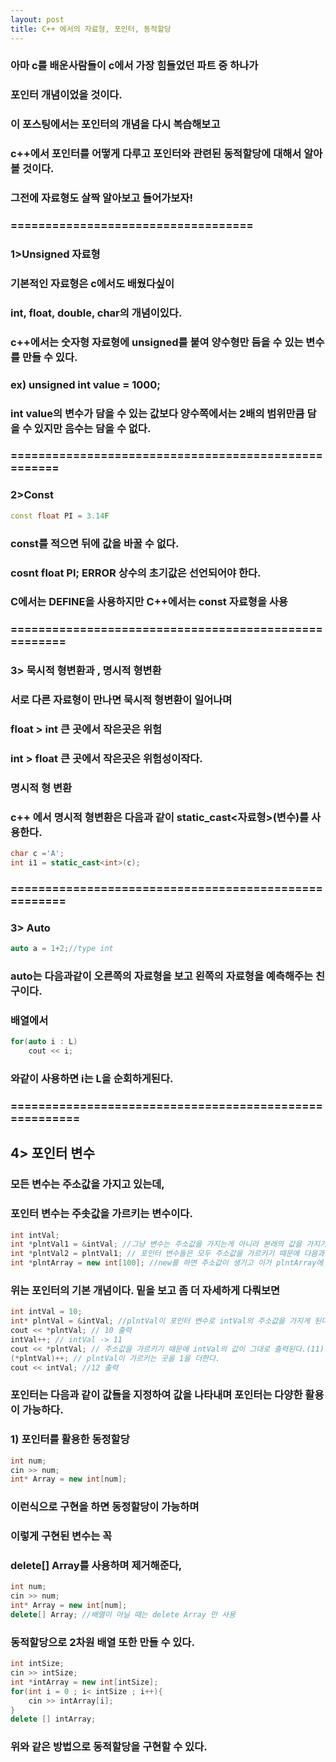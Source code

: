 ```yaml
---
layout: post
title: C++ 에서의 자료형, 포인터, 동적할당
---
```

### 아마 c를 배운사람들이 c에서 가장 힘들었던 파트 중 하나가
### 포인터 개념이었을 것이다.
### 이 포스팅에서는 포인터의 개념을 다시 복습해보고
### c++에서 포인터를 어떻게 다루고 포인터와 관련된 동적할당에 대해서 알아 볼 것이다.
### 그전에 자료형도 살짝 알아보고 들어가보자!
### ===================================
### 1>Unsigned 자료형
### 기본적인 자료형은 c에서도 배웠다싶이
### int, float, double, char의 개념이있다.
### c++에서는 숫자형 자료형에 unsigned를 붙여 양수형만 듬을 수 있는 변수를 만들 수 있다.
### ex) unsigned int value = 1000;
### int value의 변수가 담을 수 있는 값보다 양수쪽에서는 2배의 범위만큼 담을 수 있지만 음수는 담을 수 없다.
### ====================================================
### 2>Const
```C++
const float PI = 3.14F
```
### const를 적으면 뒤에 값을 바꿀 수 없다.
### cosnt float PI; ERROR 상수의 초기값은 선언되어야 한다.
### C에서는 DEFINE을 사용하지만 C++에서는 const 자료형을 사용
### =====================================================
### 3> 묵시적 형변환과 , 명시적 형변환
### 서로 다른 자료형이 만나면 묵시적 형변환이 일어나며
### float > int 큰 곳에서 작은곳은 위험
### int > float 큰 곳에서 작은곳은 위험성이작다.
### 명시적 형 변환
### c++ 에서 명시적 형변환은 다음과 같이 static_cast<자료형>(변수)를 사용한다.
```C++
char c ='A';
int i1 = static_cast<int>(c);
```
### =====================================================
### 3> Auto
```C++
auto a = 1+2;//type int
```
### auto는 다음과같이 오른쪽의 자료형을 보고 왼쪽의 자료형을 예측해주는 친구이다.
### 배열에서
```C++
for(auto i : L)
    cout << i;
```
### 와같이 사용하면 i는 L을 순회하게된다.
### =======================================================
## 4> 포인터 변수
### 모든 변수는 주소값을 가지고 있는데,
### 포인터 변수는 주솟값을 가르키는 변수이다.
```C++
int intVal;
int *plntVal1 = &intVal; //그냥 변수는 주소값을 가지는게 아니라 본래의 값을 가지기 때문 &를 붙여주고ㅓ
int *plntVal2 = plntVal1; // 포인터 변수들은 모두 주소값을 가르키기 때문에 다음과 같이 연산이 가능
int *plntArray = new int[100]; //new를 하면 주소값이 생기고 이가 plntArray에 대입된다.
```
### 위는 포인터의 기본 개념이다. 밑을 보고 좀 더 자세하게 다뤄보면
```C++
int intVal = 10;
int* plntVal = &intVal; //plntVal이 포인터 변수로 intVal의 주소값을 가지게 된다.
cout << *plntVal; // 10 출력
intVal++; // intVal -> 11
cout << *plntVal; // 주소값을 가르키기 때문에 intVal의 값이 그대로 출력된다.(11)
(*plntVal)++; // plntVal이 가르키는 곳을 1을 더한다.
cout << intVal; //12 출력
```
### 포인터는 다음과 같이 값들을 지정하여 값을 나타내며 포인터는 다양한 활용이 가능하다.
### 1) 포인터를 활용한 동정할당
```C++
int num;
cin >> num;
int* Array = new int[num];
```
### 이런식으로 구현을 하면 동정할당이 가능하며
### 이렇게 구현된 변수는 꼭
### delete[] Array를 사용하며 제거해준다,
```C++
int num;
cin >> num;
int* Array = new int[num];
delete[] Array; //배열이 아닐 때는 delete Array 만 사용
```
### 동적할당으로 2차원 배열 또한 만들 수 있다.
```C++
int intSize;
cin >> intSize;
int *intArray = new int[intSize];
for(int i = 0 ; i< intSize ; i++){
    cin >> intArray[i];
}
delete [] intArray;
```
### 위와 같은 방법으로 동적할당을 구현할 수 있다.